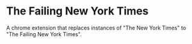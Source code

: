 # The Failing New York Times
A chrome extension that replaces instances of "The New York Times" to "The Failing New York Times".
